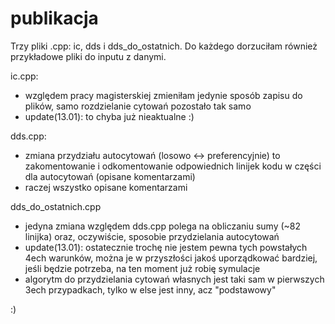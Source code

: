 # publikacja

Trzy pliki .cpp: ic, dds i dds_do_ostatnich. Do każdego dorzuciłam również przykładowe pliki do inputu z danymi. 


ic.cpp:
- względem pracy magisterskiej zmieniłam jedynie sposób zapisu do plików, samo rozdzielanie cytowań pozostało tak samo
- update(13.01): to chyba już nieaktualne :)

dds.cpp:
- zmiana przydziału autocytowań (losowo <-> preferencyjnie) to zakomentowanie i odkomentowanie odpowiednich linijek kodu w części dla autocytowań (opisane komentarzami)
- raczej wszystko opisane komentarzami

dds_do_ostatnich.cpp
- jedyna zmiana względem dds.cpp polega na obliczaniu sumy (~82 linijka) oraz, oczywiście, sposobie przydzielania autocytowań
- update(13.01): ostatecznie trochę nie jestem pewna tych powstałych 4ech warunków, można je w przyszłości jakoś uporządkować bardziej, jeśli będzie potrzeba, na ten moment już robię symulacje
- algorytm do przydzielania cytowań własnych jest taki sam w pierwszych 3ech przypadkach, tylko w else jest inny, acz "podstawowy"


:) 
